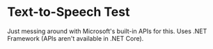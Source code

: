 # Text-to-Speech Test

Just messing around with Microsoft's built-in APIs for this. Uses .NET Framework (APIs aren't available in .NET Core).